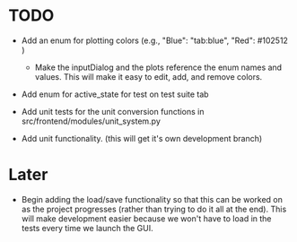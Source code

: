 # TODO

* Add an enum for plotting colors (e.g., "Blue": "tab:blue", "Red": #102512 )
    * Make the inputDialog and the plots reference the enum names and values.
    This will make it easy to edit, add, and remove colors.

* Add enum for active_state for test on test suite tab

* Add unit tests for the unit conversion functions in src/frontend/modules/unit_system.py

* Add unit functionality. (this will get it's own development branch)

# Later
* Begin adding the load/save functionality so that this can be worked on as the project progresses (rather than trying to do it all at the end). This will make development easier because we won't have to load in the tests every time we launch the GUI.

